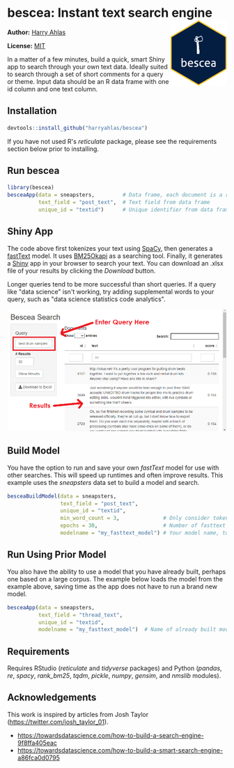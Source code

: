 # bescea: Instant text search engine <img src="man/images/bescea-hex.png" align="right" height = 150/>

**Author:** [Harry Ahlas](http://harry.ahlas.com)

**License:** [MIT](https://opensource.org/licenses/MIT)

In a matter of a few minutes, build a quick, smart Shiny app to search through your own text data. Ideally suited to search through a set of short comments for a query or theme. Input data should be an R data frame with one id column and one text column. 

## Installation

```r
devtools::install_github("harryahlas/bescea")
```

If you have not used R's *reticulate* package, please see the requirements section below prior to installing.

## Run bescea

```r
library(bescea)
besceaApp(data = sneapsters,         # Data frame, each document is a row/observation.
          text_field = "post_text",  # Text field from data frame
          unique_id = "textid")      # Unique identifier from data frame
```

## Shiny App

The code above first tokenizes your text using [SpaCy](https://spacy.io/), then generates a [fastText](https://fasttext.cc/) model. It uses [BM25Okapi](https://github.com/dorianbrown/rank_bm25) as a searching tool.  Finally, it generates a [Shiny](https://shiny.rstudio.com/) app in your browser to search your text.  You can download an .xlsx file of your results by clicking the *Download* button.

Longer queries tend to be more successful than short queries.  If a query like "data science" isn't working, try adding supplemental words to your query, such as "data science statistics code analytics".

![](man/images/search2.png)

## Build Model

You have the option to run and save your own *fastText* model for use with other searches. This will speed up runtimes and often improve results. This example uses the *sneapsters* data set to build a model and search.

```r
besceaBuildModel(data = sneapsters, 
                 text_field = "post_text",
                 unique_id = "textid", 
                 min_word_count = 3,              # Only consider tokens with at least n occurrences in the corpus
                 epochs = 30,                     # Number of fasttext epochs. More is generally better.
                 modelname = "my_fasttext_model") # Your model name, to be referred to when loading new data
```
## Run Using Prior Model

You also have the ability to use a model that you have already built, perhaps one based on a large corpus.  The example below loads the model from the example above, saving time as the app does not have to run a brand new model.

```r
besceaApp(data = sneapsters, 
          text_field = "thread_text",
          unique_id = "textid",
          modelname = "my_fasttext_model")  # Name of already built model 
```

## Requirements

Requires RStudio (*reticulate* and *tidyverse* packages) and Python (*pandas*, *re*, *spacy*, *rank_bm25*, *tqdm*, *pickle*, *numpy*, *gensim*, and *nmslib* modules). 

## Acknowledgements

This work is inspired by articles from Josh Taylor (https://twitter.com/josh_taylor_01). 

- https://towardsdatascience.com/how-to-build-a-search-engine-9f8ffa405eac
- https://towardsdatascience.com/how-to-build-a-smart-search-engine-a86fca0d0795


